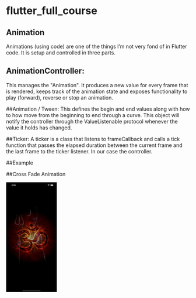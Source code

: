 # flutter_full_course







## Animation
Animations (using code) are one of the things I’m not very fond of in Flutter code. It is setup and controlled in three parts.

## AnimationController: 
This manages the "Animation". It produces a new value for every frame that is rendered, keeps track of the animation state and exposes functionality to play (forward), reverse or stop an animation.

##Animation / Tween: 
This defines the begin and end values along with how to how move from the beginning to end through a curve. This object will notify the controller through the ValueListenable protocol whenever the value it holds has changed.

##Ticker: 
A ticker is a class that listens to frameCallback and calls a tick function that passes the elapsed duration between the current frame and the last frame to the ticker listener. In our case the controller.




##Example

##Cross Fade Animation

<img src="https://github.com/codelabs-live/flutter_full_course/blob/master/screenshorts/cross_fade_animation.png" height="300" />